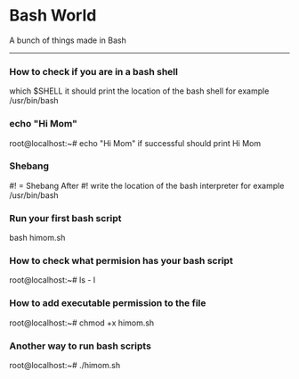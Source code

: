 # Bash World

A bunch of things made in Bash

---

### How to check if you are in a bash shell

which $SHELL
it should print the location of the bash shell for example /usr/bin/bash

### echo "Hi Mom"

root@localhost:~# echo "Hi Mom"
if successful should print Hi Mom

### Shebang

#! = Shebang
After #! write the location of the bash interpreter for example /usr/bin/bash

### Run your first bash script

bash himom.sh

### How to check what permision has your bash script

root@localhost:~# ls - l

### How to add executable permission to the file

root@localhost:~# chmod +x himom.sh

### Another way to run bash scripts

root@localhost:~# ./himom.sh
